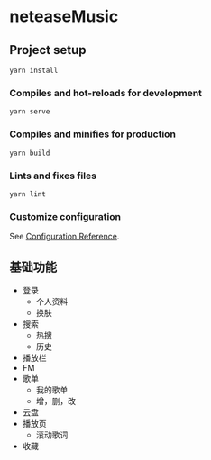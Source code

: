 # neteaseMusic

## Project setup
```
yarn install
```

### Compiles and hot-reloads for development
```
yarn serve
```

### Compiles and minifies for production
```
yarn build
```

### Lints and fixes files
```
yarn lint
```

### Customize configuration
See [Configuration Reference](https://cli.vuejs.org/config/).

## 基础功能

- 登录
    - 个人资料
    - 换肤
- 搜索
   - 热搜
   - 历史
- 播放栏
- FM
- 歌单
    - 我的歌单
    - 增，删，改
- 云盘
- 播放页
   - 滚动歌词
- 收藏